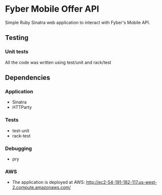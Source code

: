 # Fyber Mobile Offer API
Simple Ruby Sinatra web application to interact with Fyber's Mobile API.

## Testing

### Unit tests
All the code was written using test/unit and rack/test

## Dependencies

### Application
* Sinatra
* HTTParty

### Tests
* test-unit 
* rack-test

### Debugging
* pry

### AWS
* The application is deployed at AWS: http://ec2-54-191-182-117.us-west-2.compute.amazonaws.com/
